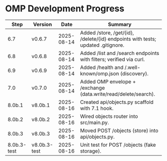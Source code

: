 # OMP Development Progress

| Step | Version | Date       | Summary |
|------|---------|------------|---------|
| 6.7  | v0.6.7  | 2025-08-14 | Added /store, /get/{id}, /delete/{id} endpoints with tests; updated .gitignore. |
| 6.8 | v0.6.8 | 2025-08-14 | Added /list and /search endpoints with filters; verified via curl. |
| 6.9 | v0.6.9 | 2025-08-14 | Added /health and /.well-known/omp.json (discovery). |
| 7.0 | v0.7.0 | 2025-08-14 | Added OMP envelope + /exchange (data.write/read/delete/search). |
| 8.0b.1 | v8.0b.1 | 2025-08-16 | Created api/objects.py scaffold with 7.1 hook. |
| 8.0b.2 | v8.0b.2 | 2025-08-16 | Wired objects router into src/main.py. |
| 8.0b.3 | v8.0b.3 | 2025-08-16 | Moved POST /objects (store) into api/objects.py. |
| 8.0b.3-test | v8.0b.3-test | 2025-08-16 | Unit test for POST /objects (fake storage). |
